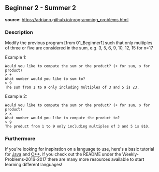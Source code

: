 ## Beginner 2 - Summer 2
__source__:
https://adriann.github.io/programming_problems.html

### Description
Modify the previous program [from 01_Beginner1] such that only multiples of
three or five are considered in the sum, e.g. 3, 5, 6, 9, 10, 12, 15 for n=17

Example 1:

```
Would you like to compute the sum or the product? (+ for sum, x for product)
> +
What number would you like to sum to?
> 9
The sum from 1 to 9 only including multiples of 3 and 5 is 23.
```

Example 2:

```
Would you like to compute the sum or the product? (+ for sum, x for product)
> x
What number would you like to compute the product to?
> 9
The product from 1 to 9 only including multiples of 3 and 5 is 810.
```

### Furthermore
If you're looking for inspiration on a language to use, here's a basic tutorial for [Java](http://www.codeproject.com/Articles/2853/Java-Basics-Input-and-Output) and [C++](http://www.cplusplus.com/doc/tutorial/basic_io/).  If you check out
the README under the Weekly-Problems-2016-2017 there are many more resources
available to start learning different languages!
